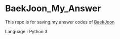 # BaekJoon_My_Answer

This repo is for saving my answer codes of [BaekJoon](https://www.acmicpc.net/)

Language : Python 3
